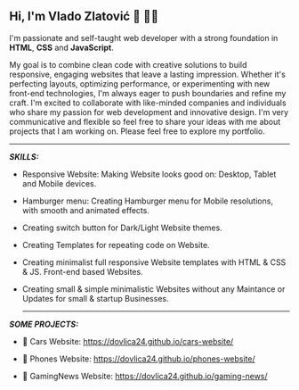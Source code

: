 ## Hi, I'm Vlado Zlatović 👋 👨‍💻

I'm passionate and self-taught web developer with a strong foundation in **HTML**, **CSS** and **JavaScript**. 

My goal is to combine clean code with creative solutions to build responsive, engaging websites that leave a lasting impression. Whether it's perfecting layouts, optimizing performance, or experimenting with new front-end technologies, I'm always eager to push boundaries and refine my craft. I'm excited to collaborate with like-minded companies and individuals who share my passion for web development and innovative design. I'm very communicative and flexible so feel free to share your ideas with me about projects that I am working on. Please feel free to explore my portfolio.

---
***SKILLS:***

- Responsive Website: Making Website looks good on: Desktop, Tablet and Mobile devices. 
  
- Hamburger menu: Creating Hamburger menu for Mobile resolutions, with smooth and animated effects. 
  
- Creating switch button for Dark/Light Website themes. 

- Creating Templates for repeating code on Website. 

- Creating minimalist full responsive Website templates with HTML & CSS & JS. Front-end based Websites. 

- Creating small & simple minimalistic Websites without any Maintance or Updates for small & startup Businesses.

  ---
***SOME PROJECTS:***

- 🚗 Cars Website: https://dovlica24.github.io/cars-website/

- 📱 Phones Website: https://dovlica24.github.io/phones-website/

- 👾 GamingNews Website: https://dovlica24.github.io/gaming-news/



<!--
**dovlica24/dovlica24** is a ✨ _special_ ✨ repository because its `README.md` (this file) appears on your GitHub profile.

Here are some ideas to get you started:

- 🔭 I’m currently working on ...
- 🌱 I’m currently learning ...
- 👯 I’m looking to collaborate on ...
- 🤔 I’m looking for help with ...
- 💬 Ask me about ...
- 📫 How to reach me: ...
- 😄 Pronouns: ...
- ⚡ Fun fact: ...
-->
